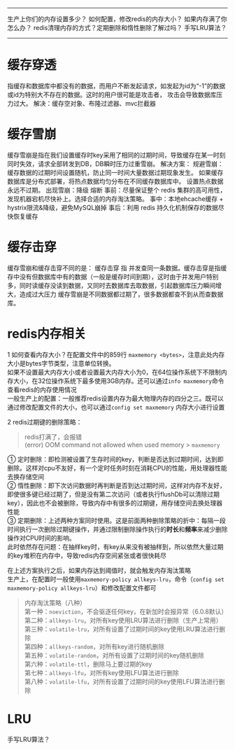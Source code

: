 ***
生产上你们的内存设置多少？
如何配置，修改redis的内存大小？
如果内存满了你怎么办？
redis清理内存的方式？定期删除和惰性删除了解过吗？
手写LRU算法？
***

# 缓存穿透
指缓存和数据库中都没有的数据，而用户不断发起请求，如发起为id为“-1”的数据或id为特别大不存在的数据。这时的用户很可能是攻击者，
攻击会导致数据库压力过大。
解决：缓存空对象、布隆过滤器、mvc拦截器

# 缓存雪崩
缓存雪崩是指在我们设置缓存时key采用了相同的过期时间，导致缓存在某一时刻同时失效，请求全部转发到DB，DB瞬时压力过重雪崩。
解决方案：
规避雪崩：缓存数据的过期时间设置随机，防止同一时间大量数据过期现象发生。
如果缓存数据库是分布式部署，将热点数据均匀分布在不同缓存数据库中。
设置热点数据永远不过期。
出现雪崩：降级 熔断
事前：尽量保证整个 redis 集群的高可用性，发现机器宕机尽快补上。选择合适的内存淘汰策略。
事中：本地ehcache缓存 + hystrix限流&降级，避免MySQL崩掉
事后：利用 redis 持久化机制保存的数据尽快恢复缓存

# 缓存击穿
缓存雪崩和缓存击穿不同的是：
缓存击穿 指 并发查同一条数据。缓存击穿是指缓存中没有但数据库中有的数据（一般是缓存时间到期），这时由于并发用户特别多，同时读缓存没读到数据，又同时去数据库去取数据，引起数据库压力瞬间增大，造成过大压力
缓存雪崩是不同数据都过期了，很多数据都查不到从而查数据库。

# redis内存相关
1 如何查看内存大小？在配置文件中的859行 ```maxmemory <bytes>```，注意此处内存大小是bytes字节类型，注意单位转换。  
如果不设置最大内存大小或者设置最大内存大小为0，在64位操作系统下不限制内存大小，在32位操作系统下最多使用3GB内存。还可以通过```info maxmemory```命令查看redis的内存使用情况  
一般生产上的配置：一般推荐redis设置内存为最大物理内存的四分之三。既可以通过修改配置文件的大小，也可以通过```config set maxmemory``` 内存大小进行设置  

2 redis过期键的删除策略：  
> redis打满了，会报错  
> (error) OOM command not allowed when used memory > ```maxmemory```

① 定时删除：即检测被设置了生存时间的key，判断是否达到过期时间，达到即删除。这样对cpu不友好，有一个定时任务时刻在消耗CPU的性能，用处理器性能去换存储空间  
② 惰性删除：即下次访问数据时再判断是否到达过期时间，这样对内存不友好，即使很多键已经过期了，但是没有第二次访问（或者执行flushDb可以清除过期key），因此也不会被删除，导致内存中有很多的过期键，用存储空间去换处理器性能  
③ 定期删除：上述两种方案同时使用。这是前面两种删除策略的折中：每隔一段时间执行一次删除过期键操作，并通过限制删除操作执行的**时长**和**频率**来减少删除操作对CPU时间的影响。  
此时依然存在问题：在抽样key时，有key从来没有被抽样到，所以依然大量过期的key堆积在内存中，导致redis内存空间紧张或者很快耗尽  

在上述方案执行之后，如果内存达到阈值时，就会触发内存淘汰策略  
生产上，在配置时一般使用```maxmemory-policy allkeys-lru```，命令（```config set maxmemory-policy allkeys-lru```）和修改配置文件都可
> 内存淘汰策略（八种）  
第一种：```noeviction```，不会驱逐任何key，在新加时会报异常（6.0.8默认）  
第二种：```allkeys-lru```，对所有key使用LRU算法进行删除（生产上常用）  
第三种：```volatile-lru```，对所有设置了过期时间的key使用LRU算法进行删除  
第四种：```allkeys-random```，对所有key进行随机删除  
第五种：```volatile-random```，对所有设置了过期时间的key随机删除  
第六种：```volatile-ttl```，删除马上要过期的key  
第七种：```allkeys-lfu```，对所有key使用LFU算法进行删除  
第八种：```volatile-lfu```，对所有设置了过期时间的key使用LFU算法进行删除

# LRU
手写LRU算法？


